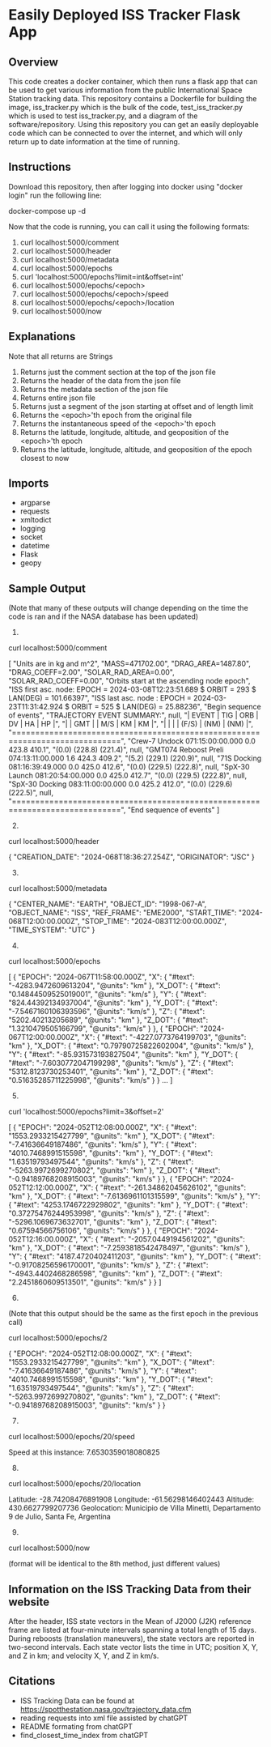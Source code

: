 # Easily Deployed ISS Tracker Flask App

## Overview
This code creates a docker container, which then runs a flask app that can be used to get various information from the public International Space Station tracking data. This repository contains a Dockerfile for building the image, iss_tracker.py which is the bulk of the code, test_iss_tracker.py which is used to test iss_tracker.py, and a diagram of the software/repository. Using this repository you can get an easily deployable code which can be connected to over the internet, and which will only return up to date information at the time of running.

## Instructions
Download this repository, then after logging into docker using "docker login" run the following line:

docker-compose up -d

Now that the code is running, you can call it using the following formats:
1. curl localhost:5000/comment
2. curl localhost:5000/header
3. curl localhost:5000/metadata
4. curl localhost:5000/epochs
5. curl 'localhost:5000/epochs?limit=int&offset=int'
6. curl localhost:5000/epochs/\<epoch>
7. curl localhost:5000/epochs/\<epoch>/speed
8. curl localhost:5000/epochs/\<epoch>/location
9. curl localhost:5000/now

## Explanations
Note that all returns are Strings

1. Returns just the comment section at the top of the json file
2. Returns the header of the data from the json file
3. Returns the metadata section of the json file
4. Returns entire json file
5. Returns just a segment of the json starting at offset and of length limit
6. Returns the \<epoch>'th epoch from the original file
7. Returns the instantaneous speed of the \<epoch>'th epoch
8. Returns the latitude, longitude, altitude, and geoposition of the \<epoch>'th epoch
9. Returns the latitude, longitude, altitude, and geoposition of the epoch closest to now

## Imports
- argparse
- requests
- xmltodict
- logging
- socket
- datetime
- Flask
- geopy

## Sample Output

(Note that many of these outputs will change depending on the time the code is ran and if the NASA database has been updated)

1.

curl localhost:5000/comment


[
  "Units are in kg and m^2",
  "MASS=471702.00",
  "DRAG_AREA=1487.80",
  "DRAG_COEFF=2.00",
  "SOLAR_RAD_AREA=0.00",
  "SOLAR_RAD_COEFF=0.00",
  "Orbits start at the ascending node epoch",
  "ISS first asc. node: EPOCH = 2024-03-08T12:23:51.689 $ ORBIT = 293 $ LAN(DEG) = 101.66397",
  "ISS last asc. node : EPOCH = 2024-03-23T11:31:42.924 $ ORBIT = 525 $ LAN(DEG) = 25.88236",
  "Begin sequence of events",
  "TRAJECTORY EVENT SUMMARY:",
  null,
  "|       EVENT        |       TIG        | ORB |   DV    |   HA    |   HP    |",
  "|                    |       GMT        |     |   M/S   |   KM    |   KM    |",
  "|                    |                  |     |  (F/S)  |  (NM)   |  (NM)   |",
  "=============================================================================",
  "Crew-7 Undock         071:15:00:00.000             0.0     423.8     410.1",
  "(0.0)   (228.8)   (221.4)",
  null,
  "GMT074 Reboost Preli  074:13:11:00.000             1.6     424.3     409.2",
  "(5.2)   (229.1)   (220.9)",
  null,
  "71S Docking           081:16:39:49.000             0.0     425.0     412.6",
  "(0.0)   (229.5)   (222.8)",
  null,
  "SpX-30 Launch         081:20:54:00.000             0.0     425.0     412.7",
  "(0.0)   (229.5)   (222.8)",
  null,
  "SpX-30 Docking        083:11:00:00.000             0.0     425.2     412.0",
  "(0.0)   (229.6)   (222.5)",
  null,
  "=============================================================================",
  "End sequence of events"
]

2.

curl localhost:5000/header


{
  "CREATION_DATE": "2024-068T18:36:27.254Z",
  "ORIGINATOR": "JSC"
}

3.

curl localhost:5000/metadata


{
  "CENTER_NAME": "EARTH",
  "OBJECT_ID": "1998-067-A",
  "OBJECT_NAME": "ISS",
  "REF_FRAME": "EME2000",
  "START_TIME": "2024-068T12:00:00.000Z",
  "STOP_TIME": "2024-083T12:00:00.000Z",
  "TIME_SYSTEM": "UTC"
}

4.

curl localhost:5000/epochs


[
  {
    "EPOCH": "2024-067T11:58:00.000Z",
    "X": {
      "#text": "-4283.9472609613204",
      "@units": "km"
    },
    "X_DOT": {
      "#text": "0.14844509525019001",
      "@units": "km/s"
    },
    "Y": {
      "#text": "824.44392134937004",
      "@units": "km"
    },
    "Y_DOT": {
      "#text": "-7.5467160106393596",
      "@units": "km/s"
    },
    "Z": {
      "#text": "5202.40213205689",
      "@units": "km"
    },
    "Z_DOT": {
      "#text": "1.3210479505166799",
      "@units": "km/s"
    }
  },
  {
    "EPOCH": "2024-067T12:00:00.000Z",
    "X": {
      "#text": "-4227.0773764199703",
      "@units": "km"
    },
    "X_DOT": {
      "#text": "0.79790725822602004",
      "@units": "km/s"
    },
    "Y": {
      "#text": "-85.931573193827504",
      "@units": "km"
    },
    "Y_DOT": {
      "#text": "-7.6030772047199298",
      "@units": "km/s"
    },
    "Z": {
      "#text": "5312.8123730253401",
      "@units": "km"
    },
    "Z_DOT": {
      "#text": "0.51635285711225998",
      "@units": "km/s"
    }
   }
   ...
]

5.

curl 'localhost:5000/epochs?limit=3&offset=2'


[
  {
    "EPOCH": "2024-052T12:08:00.000Z",
    "X": {
      "#text": "1553.2933215427799",
      "@units": "km"
    },
    "X_DOT": {
      "#text": "-7.41636649187486",
      "@units": "km/s"
    },
    "Y": {
      "#text": "4010.7468991515598",
      "@units": "km"
    },
    "Y_DOT": {
      "#text": "1.63519793497544",
      "@units": "km/s"
    },
    "Z": {
      "#text": "-5263.9972699270802",
      "@units": "km"
    },
    "Z_DOT": {
      "#text": "-0.94189768208915003",
      "@units": "km/s"
    }
  },
  {
    "EPOCH": "2024-052T12:12:00.000Z",
    "X": {
      "#text": "-261.34862045626102",
      "@units": "km"
    },
    "X_DOT": {
      "#text": "-7.6136961101315599",
      "@units": "km/s"
    },
    "Y": {
      "#text": "4253.1746722929802",
      "@units": "km"
    },
    "Y_DOT": {
      "#text": "0.37275476244953998",
      "@units": "km/s"
    },
    "Z": {
      "#text": "-5296.1069673632701",
      "@units": "km"
    },
    "Z_DOT": {
      "#text": "0.67594566756106",
      "@units": "km/s"
    }
  },
  {
    "EPOCH": "2024-052T12:16:00.000Z",
    "X": {
      "#text": "-2057.0449194561202",
      "@units": "km"
    },
    "X_DOT": {
      "#text": "-7.2593818542478497",
      "@units": "km/s"
    },
    "Y": {
      "#text": "4187.4720402411203",
      "@units": "km"
    },
    "Y_DOT": {
      "#text": "-0.91708256596170001",
      "@units": "km/s"
    },
    "Z": {
      "#text": "-4943.4402468286598",
      "@units": "km"
    },
    "Z_DOT": {
      "#text": "2.2451860609513501",
      "@units": "km/s"
    }
  }
]

6. 

(Note that this output should be the same as the first epoch in the previous call)

curl localhost:5000/epochs/2

{
  "EPOCH": "2024-052T12:08:00.000Z",
  "X": {
    "#text": "1553.2933215427799",
    "@units": "km"
  },
  "X_DOT": {
    "#text": "-7.41636649187486",
    "@units": "km/s"
  },
  "Y": {
    "#text": "4010.7468991515598",
    "@units": "km"
  },
  "Y_DOT": {
    "#text": "1.63519793497544",
    "@units": "km/s"
  },
  "Z": {
    "#text": "-5263.9972699270802",
    "@units": "km"
  },
  "Z_DOT": {
    "#text": "-0.94189768208915003",
    "@units": "km/s"
  }
}

7.

curl localhost:5000/epochs/20/speed

Speed at this instance: 7.6530359018080825

8. 

curl localhost:5000/epochs/20/location


Latitude: -28.74208476891908
Longitude: -61.56298146402443
Altitude: 430.6627799207736
Geolocation: Municipio de Villa Minetti, Departamento 9 de Julio, Santa Fe, Argentina

9.

curl localhost:5000/now

(format will  be identical to the 8th method, just different values)

## Information on the ISS Tracking Data from their website

After the header, ISS state vectors in the Mean of J2000 (J2K) reference frame are listed at four-minute intervals spanning a total length of 15 days. During reboosts (translation maneuvers), the state vectors are reported in two-second intervals. Each state vector lists the time in UTC; position X, Y, and Z in km; and velocity X, Y, and Z in km/s.

## Citations
- ISS Tracking Data can be found at https://spotthestation.nasa.gov/trajectory_data.cfm
- reading requests into xml file assisted by chatGPT
- README formating from chatGPT
- find_closest_time_index from chatGPT
